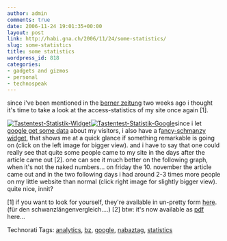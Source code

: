 ```yaml
---
author: admin
comments: true
date: 2006-11-24 19:01:35+00:00
layout: post
link: http://habi.gna.ch/2006/11/24/some-statistics/
slug: some-statistics
title: some statistics
wordpress_id: 818
categories:
- gadgets and gizmos
- personal
- technospeak
---
```


since i've been mentioned in the [berner zeitung](http://www.espace.ch/artikel_75459.html) two weeks ago i thought it's time to take a look at the access-statistics of my site once again [1].

[![Tastentest-Statistik-Widget](http://habi.gna.ch/wp-content/uploads/2006/11/images/tastentest-statistik-widget-tm.jpg)](http://habi.gna.ch/wp-content/uploads/2006/11/images/tastentest-statistik-widget.jpg)[![Tastentest-Statistik-Google](http://habi.gna.ch/wp-content/uploads/2006/11/images/tastentest-statistik-google-tm1.jpg)](http://habi.gna.ch/wp-content/uploads/2006/11/images/tastentest-statistik-google1.jpg)since i let [google get some data](http://www.google.com/analytics/) about my visitors, i also have a f[ancy-schmanzy widget](http://dashalytics.rovingrob.com/), that shows me at a quick glance if something remarkable is going on (click on the left image for bigger view).
and i have to say that one could really see that quite some people came to my site in the days after the article came out [2]. one can see it much better on the following graph, when it's not the naked numbers... on friday the 10. november the article came out and in the two following days i had around 2-3 times more people on my little website than normal (click right image for slightly bigger view). quite nice, innit?

[1] if you want to look for yourself, they're available in un-pretty form [here](http://habi.gna.ch/usage/). (für den schwanzlängenvergleich....)
[2] btw: it's now available as [pdf](http://habi.gna.ch/2006/11/09/citizen-journalism/) here...



Technorati Tags: [analytics](http://www.technorati.com/tag/analytics), [bz](http://www.technorati.com/tag/bz), [google](http://www.technorati.com/tag/google), [nabaztag](http://www.technorati.com/tag/nabaztag), [statistics](http://www.technorati.com/tag/statistics)
